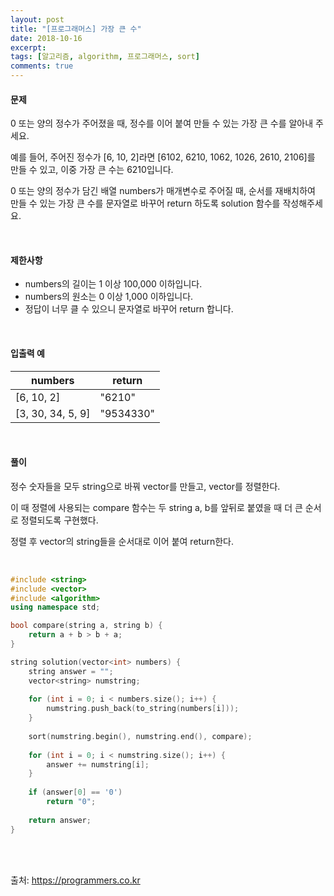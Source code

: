 ```yaml
---
layout: post
title: "[프로그래머스] 가장 큰 수"
date: 2018-10-16
excerpt:
tags: [알고리즘, algorithm, 프로그래머스, sort]
comments: true
---
```


#### 문제

0 또는 양의 정수가 주어졌을 때, 정수를 이어 붙여 만들 수 있는 가장 큰 수를 알아내 주세요.

예를 들어, 주어진 정수가 [6, 10, 2]라면 [6102, 6210, 1062, 1026, 2610, 2106]를 만들 수 있고, 이중 가장 큰 수는 6210입니다.

0 또는 양의 정수가 담긴 배열 numbers가 매개변수로 주어질 때, 순서를 재배치하여 만들 수 있는 가장 큰 수를 문자열로 바꾸어 return 하도록 solution 함수를 작성해주세요.

<br/>

#### 제한사항

* numbers의 길이는 1 이상 100,000 이하입니다.
* numbers의 원소는 0 이상 1,000 이하입니다.
* 정답이 너무 클 수 있으니 문자열로 바꾸어 return 합니다.

<br/>

#### 입출력 예

numbers | return
--------|--------
[6, 10, 2] | "6210"
[3, 30, 34, 5, 9] | "9534330"

<br/>

#### 풀이

정수 숫자들을 모두 string으로 바꿔 vector를 만들고, vector를 정렬한다.

이 때 정렬에 사용되는 compare 함수는 두 string a, b를 앞뒤로 붙였을 때 더 큰 순서로 정렬되도록 구현했다.

정렬 후 vector의 string들을 순서대로 이어 붙여 return한다.

<br/>

``` cpp
#include <string>
#include <vector>
#include <algorithm>
using namespace std;

bool compare(string a, string b) {
    return a + b > b + a;
}

string solution(vector<int> numbers) {
    string answer = "";
    vector<string> numstring;
    
    for (int i = 0; i < numbers.size(); i++) {
        numstring.push_back(to_string(numbers[i]));
    }
    
    sort(numstring.begin(), numstring.end(), compare);
    
    for (int i = 0; i < numstring.size(); i++) {
        answer += numstring[i];
    }
    
    if (answer[0] == '0')
        return "0";
        
    return answer;
}
```

<br/>
<br/>

출처: https://programmers.co.kr
